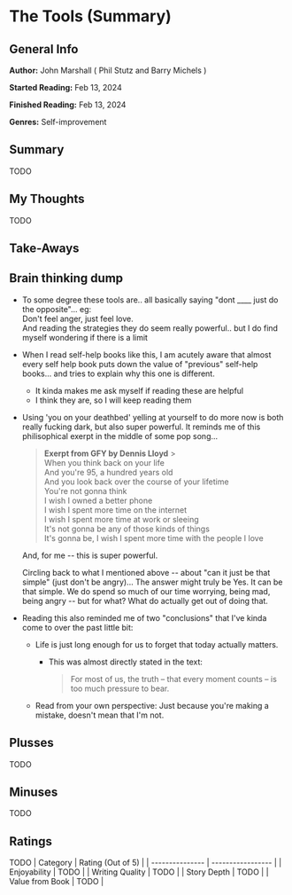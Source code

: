# The Tools (Summary)

## General Info

**Author:** John Marshall ( Phil Stutz and Barry Michels )

**Started Reading:** Feb 13, 2024

**Finished Reading:** Feb 13, 2024

**Genres:** Self-improvement

## Summary

TODO

## My Thoughts

TODO

## Take-Aways

## Brain thinking dump

- To some degree these tools are.. all basically saying "dont \_\_\_\_ just do the opposite"... eg: <br> Don't feel anger, just feel love.<br> And reading the strategies they do seem really powerful.. but I do find myself wondering if there is a limit

- When I read self-help books like this, I am acutely aware that almost every self help book puts down the value of "previous" self-help books... and tries to explain why this one is different.

  - It kinda makes me ask myself if reading these are helpful
  - I think they are, so I will keep reading them

- Using 'you on your deathbed' yelling at yourself to do more now is both really fucking dark, but also super powerful. It reminds me of this philisophical exerpt in the middle of some pop song...

  > <b>Exerpt from GFY by Dennis Lloyd</b> > <br> When you think back on your life
  > <br> And you're 95, a hundred years old
  > <br> And you look back over the course of your lifetime
  > <br> You're not gonna think
  > <br> I wish I owned a better phone
  > <br> I wish I spent more time on the internet
  > <br> I wish I spent more time at work or sleeing
  > <br> It's not gonna be any of those kinds of things
  > <br> It's gonna be, I wish I spent more time with the people I love

  And, for me -- this is super powerful.

  Circling back to what I mentioned above -- about "can it just be that simple" (just don't be angry)... The answer might truly be Yes. It can be that simple. We do spend so much of our time worrying, being mad, being angry -- but for what? What do actually get out of doing that.

- Reading this also reminded me of two "conclusions" that I've kinda come to over the past little bit:

  - Life is just long enough for us to forget that today actually matters.

    - This was almost directly stated in the text:
      > For most of us, the truth – that every moment counts – is too much pressure to bear.

  - Read from your own perspective: Just because you're making a mistake, doesn't mean that I'm not.

## Plusses

TODO

## Minuses

TODO

## Ratings

TODO
| Category | Rating (Out of 5) |
| --------------- | ----------------- |
| Enjoyability | TODO |
| Writing Quality | TODO |
| Story Depth | TODO |
| Value from Book | TODO |
